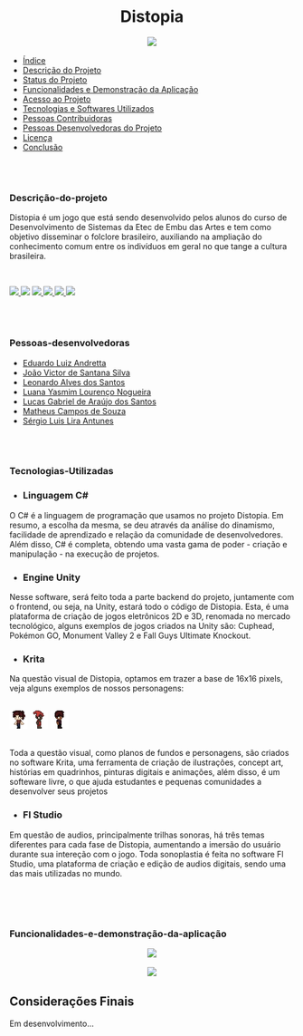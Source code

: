 </i><h1 align="center"> Distopia </h1>

<p align="center">
  <img src="http://img.shields.io/static/v1?label=STATUS&message=EM%20DESENVOLVIMENTO&color=GREEN&style=for-the-badge"/>
</p>

* [Índice](#índice)
* [Descrição do Projeto](#descrição-do-projeto)
* [Status do Projeto](#status-do-Projeto)
* [Funcionalidades e Demonstração da Aplicação](#funcionalidades-e-demonstração-da-aplicação)
* [Acesso ao Projeto](#acesso-ao-projeto)
* [Tecnologias e Softwares Utilizados](#tecnologias-utilizadas)
* [Pessoas Contribuidoras](#pessoas-contribuidoras)
* [Pessoas Desenvolvedoras do Projeto](#pessoas-desenvolvedoras)
* [Licença](#licença)
* [Conclusão](#conclusão)

<br>
<br>

### Descrição-do-projeto

Distopia é um jogo que está sendo desenvolvido pelos alunos do curso de Desenvolvimento de Sistemas da Etec de Embu das Artes e tem como objetivo disseminar o folclore brasileiro, auxiliando na ampliação do conhecimento comum entre os indivíduos em geral no que tange a cultura brasileira.

<br>

<a alt="Instagram" href="https://www.instagram.com/___distopia___/"> <img src="https://img.shields.io/badge/Instagram-E4405F?style=for-the-badge&logo=instagram&logoColor=white" link="https://www.instagram.com/___distopia___/"/> </a>
<a alt="https://github.com/distopia-jogo"><img src="https://img.shields.io/badge/GitHub-100000?style=for-the-badge&logo=github&logoColor=white"/></a>
<a alt="Gmail" href="mailto:distopia.jogo@gmail.com"> <img src="https://img.shields.io/badge/Gmail-D14836?style=for-the-badge&logo=gmail&logoColor=white"/> </a>
<a alt="C#" href="https://docs.microsoft.com/pt-br/dotnet/csharp/"> <img src="https://img.shields.io/badge/C%23-239120?style=for-the-badge&logo=c-sharp&logoColor=white"/> </a>
<a alt="MySQL" href="https://www.mysql.com/"> <img src="https://img.shields.io/badge/MySQL-00000F?style=for-the-badge&logo=mysql&logoColor=white"/> </a>
<a alt="https://www.microsoft.com/pt-br/windows/"> <img src="https://img.shields.io/badge/Windows-017AD7?style=for-the-badge&logo=windows&logoColor=white"/></a>

<br>
<br>

### Pessoas-desenvolvedoras

* <a href="https://github.com/orgs/distopia-jogo/people/EduardoAndretta"> Eduardo Luiz Andretta  </a>
* <a href="https://github.com/orgs/distopia-jogo/people/joaosantsilva"> João Victor de Santana Silva </a>
* <a href="https://github.com/orgs/distopia-jogo/people/LeonardoAlves24"> Leonardo Alves dos Santos </a>
* <a href="https://github.com/orgs/distopia-jogo/people/luanayasmim">Luana Yasmim Lourenço Nogueira </a>
* <a href="https://github.com/orgs/distopia-jogo/people/lugabrielll"> Lucas Gabriel de Araújo dos Santos </a>
* <a href="https://github.com/orgs/distopia-jogo/people/theusouza0"> Matheus Campos de Souza </a> 
* <a href="https://github.com/orgs/distopia-jogo/people/liratecinfo"> Sérgio Luis Lira Antunes </a> 

<br>
<br>

### Tecnologias-Utilizadas

* <h3>Linguagem C#</h3>

<p>O C# é a linguagem de programação que usamos no projeto Distopia. Em resumo, a escolha da mesma, se deu através da análise do dinamismo, facilidade de aprendizado e relação da comunidade de desenvolvedores. Além disso, C# é completa, obtendo uma vasta gama de poder - criação e manipulação - na execução de projetos.</p>

* <h3>Engine Unity</h3>

<p>Nesse software, será feito toda a parte backend do projeto, juntamente com o frontend, ou seja, na Unity, estará todo o código de Distopia. Esta, é uma plataforma de criação de jogos eletrônicos 2D e 3D, renomada no mercado tecnológico, alguns exemplos de jogos criados na Unity são: Cuphead, Pokémon GO, Monument Valley 2 e Fall Guys Ultimate Knockout. </p>

* <h3>Krita</h3>

<p>Na questão visual de Distopia, optamos em trazer a base de 16x16 pixels, veja alguns exemplos de nossos personagens:</p>
<br>
<a href="" ><img src='https://raw.githubusercontent.com/distopia-jogo/personagens/main/personagem1/personagem1.png'/><a/>
<a href="" ><img src="https://raw.githubusercontent.com/distopia-jogo/personagens/main/saci/pular/png/pular1.png"/><a/>
<a href="" ><img src="https://raw.githubusercontent.com/distopia-jogo/personagens/main/personagem2/andar/png/andar1.png"/><a/>
<br><br>
<p>Toda a questão visual, como planos de fundos e personagens, são criados no software Krita, uma ferramenta de criação de ilustrações, concept art, histórias em quadrinhos, pinturas digitais e animações, além disso, é um softeware livre, o que ajuda estudantes e pequenas comunidades a desenvolver seus projetos</p>
  
* <h3>Fl Studio</h3>
<p>Em questão de audios, principalmente trilhas sonoras, há três temas diferentes para cada fase de Distopia, aumentando a imersão do usuário durante sua intereção com o jogo. Toda sonoplastia é feita no software Fl Studio, uma plataforma de criação e edição de audios digitais, sendo uma das mais utilizadas no mundo.</p><br>
  
<br>
<br>
  
### Funcionalidades-e-demonstração-da-aplicação

<p align="center">
  <img src="https://user-images.githubusercontent.com/82424514/169671467-d52e6a92-3d8a-4d25-8788-15402301aa73.gif" />
</p>
<p align="center">
  <img src="https://user-images.githubusercontent.com/82424514/169671559-40a67bb8-f060-4abe-b23f-3fcbe442ff45.gif" />
</p>


  
  
  
<h2>Considerações Finais</h2>
  
  <p> Em desenvolvimento... </p>

  
